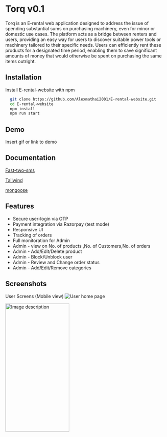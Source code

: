 
# Torq v0.1


Torq is an E-rental web application designed to address the issue of spending substantial sums on purchasing machinery, even for minor or domestic use cases. The platform acts as a bridge between renters and users, providing an easy way for users to discover suitable power tools or machinery tailored to their specific needs. Users can efficiently rent these products for a designated time period, enabling them to save significant amounts of money that would otherwise be spent on purchasing the same items outright.


## Installation

Install E-rental-website with npm

```bash
  git clone https://github.com/Alexmathai2001/E-rental-website.git
  cd E-rental-website
  npm install
  npm run start

```
    
## Demo

Insert gif or link to demo


## Documentation

[Fast-two-sms](https://www.npmjs.com/package/fast-two-sms)

[Tailwind](https://tailwindcss.com/docs/installation/play-cdn)

[mongoose](https://www.npmjs.com/package//mongoose)
## Features

- Secure user-login via OTP
- Payment integration via Razorpay (test mode)
- Responsive UI
- Tracking of orders
- Full monitoration for Admin
- Admin - view on No. of products ,No. of Customers,No. of orders
- Admin - Add/Edit/Delete product
- Admin - Block/Unblock user
- Admin - Review and Change order status
- Admin - Add/Edit/Remove categories


## Screenshots

User Screens (Mobile view)
![User home page](https://github.com/Alexmathai2001/E-rental-website/assets/69806852/343eeffa-8067-474c-8bc8-ed15f9fd67d0)

<img src="https://imgs.search.brave.com/u4ixX7LsTC74qulKt4jhuN3SuobTsUvK8yHooixjkT8/rs:fit:860:0:0/g:ce/aHR0cHM6Ly9tZWRp/YS5pc3RvY2twaG90/by5jb20vaWQvMTE5/NjA1OTEzNi9waG90/by9oZWxsby5qcGc_/cz02MTJ4NjEyJnc9/MCZrPTIwJmM9TklS/Mmp6WlBvSUIxVDdV/c1MwLV9pWFBQNzNm/eENrYXhSMnJyRmwt/ZHAxTT0)https://imgs.search.brave.com/u4ixX7LsTC74qulKt4jhuN3SuobTsUvK8yHooixjkT8/rs:fit:860:0:0/g:ce/aHR0cHM6Ly9tZWRp/YS5pc3RvY2twaG90/by5jb20vaWQvMTE5/NjA1OTEzNi9waG90/by9oZWxsby5qcGc_/cz02MTJ4NjEyJnc9/MCZrPTIwJmM9TklS/Mmp6WlBvSUIxVDdV/c1MwLV9pWFBQNzNm/eENrYXhSMnJyRmwt/ZHAxTT0" alt="Image description" width="200" height="400"/>




